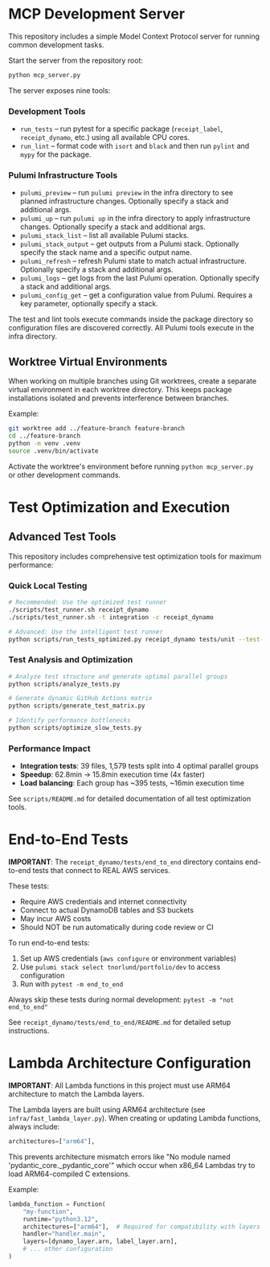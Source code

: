 # MCP Development Server

This repository includes a simple Model Context Protocol server for running
common development tasks.

Start the server from the repository root:

```bash
python mcp_server.py
```

The server exposes nine tools:

### Development Tools

- `run_tests` &ndash; run pytest for a specific package (`receipt_label`,
  `receipt_dynamo`, etc.) using all available CPU cores.
- `run_lint` &ndash; format code with `isort` and `black` and then run `pylint`
  and `mypy` for the package.

### Pulumi Infrastructure Tools

- `pulumi_preview` &ndash; run `pulumi preview` in the infra directory to see
  planned infrastructure changes. Optionally specify a stack and additional args.
- `pulumi_up` &ndash; run `pulumi up` in the infra directory to apply
  infrastructure changes. Optionally specify a stack and additional args.
- `pulumi_stack_list` &ndash; list all available Pulumi stacks.
- `pulumi_stack_output` &ndash; get outputs from a Pulumi stack. Optionally
  specify the stack name and a specific output name.
- `pulumi_refresh` &ndash; refresh Pulumi state to match actual infrastructure.
  Optionally specify a stack and additional args.
- `pulumi_logs` &ndash; get logs from the last Pulumi operation. Optionally
  specify a stack and additional args.
- `pulumi_config_get` &ndash; get a configuration value from Pulumi. Requires
  a key parameter, optionally specify a stack.

The test and lint tools execute commands inside the package directory so
configuration files are discovered correctly. All Pulumi tools execute in the
infra directory.

## Worktree Virtual Environments

When working on multiple branches using Git worktrees, create a separate
virtual environment in each worktree directory. This keeps package
installations isolated and prevents interference between branches.

Example:

```bash
git worktree add ../feature-branch feature-branch
cd ../feature-branch
python -m venv .venv
source .venv/bin/activate
```

Activate the worktree's environment before running `python mcp_server.py` or
other development commands.
# Test Optimization and Execution

## Advanced Test Tools

This repository includes comprehensive test optimization tools for maximum performance:

### Quick Local Testing
```bash
# Recommended: Use the optimized test runner
./scripts/test_runner.sh receipt_dynamo
./scripts/test_runner.sh -t integration -c receipt_dynamo

# Advanced: Use the intelligent test runner
python scripts/run_tests_optimized.py receipt_dynamo tests/unit --test-type unit
```

### Test Analysis and Optimization
```bash
# Analyze test structure and generate optimal parallel groups
python scripts/analyze_tests.py

# Generate dynamic GitHub Actions matrix
python scripts/generate_test_matrix.py

# Identify performance bottlenecks
python scripts/optimize_slow_tests.py
```

### Performance Impact
- **Integration tests**: 39 files, 1,579 tests split into 4 optimal parallel groups
- **Speedup**: 62.8min → 15.8min execution time (4x faster)
- **Load balancing**: Each group has ~395 tests, ~16min execution time

See `scripts/README.md` for detailed documentation of all test optimization tools.

# End-to-End Tests

**IMPORTANT**: The `receipt_dynamo/tests/end_to_end` directory contains end-to-end tests that connect to REAL AWS services.

These tests:
- Require AWS credentials and internet connectivity
- Connect to actual DynamoDB tables and S3 buckets
- May incur AWS costs
- Should NOT be run automatically during code review or CI

To run end-to-end tests:
1. Set up AWS credentials (`aws configure` or environment variables)
2. Use `pulumi stack select tnorlund/portfolio/dev` to access configuration
3. Run with `pytest -m end_to_end`

Always skip these tests during normal development: `pytest -m "not end_to_end"`

See `receipt_dynamo/tests/end_to_end/README.md` for detailed setup instructions.

# Lambda Architecture Configuration

**IMPORTANT**: All Lambda functions in this project must use ARM64 architecture to match the Lambda layers.

The Lambda layers are built using ARM64 architecture (see `infra/fast_lambda_layer.py`). When creating or updating Lambda functions, always include:

```python
architectures=["arm64"],
```

This prevents architecture mismatch errors like "No module named 'pydantic_core._pydantic_core'" which occur when x86_64 Lambdas try to load ARM64-compiled C extensions.

Example:
```python
lambda_function = Function(
    "my-function",
    runtime="python3.12",
    architectures=["arm64"],  # Required for compatibility with layers
    handler="handler.main",
    layers=[dynamo_layer.arn, label_layer.arn],
    # ... other configuration
)
